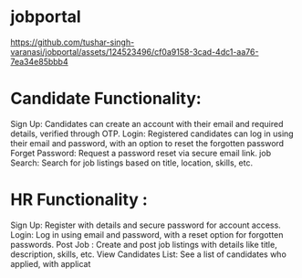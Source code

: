 # jobportal


https://github.com/tushar-singh-varanasi/jobportal/assets/124523496/cf0a9158-3cad-4dc1-aa76-7ea34e85bbb4


# Candidate Functionality: 
Sign Up: Candidates can create an account with their email and required details, verified through OTP. Login: Registered candidates can log in using their email and password,
with an option to reset the
forgotten password
Forget Password: Request a password reset via secure email link.
job Search: Search for job listings based on title, location, skills, etc. 
# HR Functionality :
Sign Up: Register with details and secure password for account access. Login: Log in using email and password, with a reset option for forgotten passwords. Post Job
: Create and post job listings with details like title, description, skills, etc. 
View Candidates List: See a list of candidates who applied, with applicat
